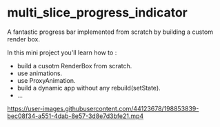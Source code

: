# multi_slice_progress_indicator

A fantastic progress bar implemented from scratch by building a custom render box.

In this mini project you'll learn how to :
- build a cusotm RenderBox from scratch.
- use animations.
- use ProxyAnimation.
- build a dynamic app without any rebuild(setState).
- ...

https://user-images.githubusercontent.com/44123678/198853839-bec08f34-a551-4dab-8e57-3d8e7d3bfe21.mp4





